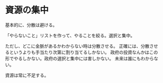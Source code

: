 # 資源の集中

基本的に、分散は避ける。

「やらないこと」リストを作って、やることを絞る。選択と集中。

ただし、どこに金脈があるかわからない時は分散させる。
正確には、分散させるというよりも手当たり次第に割り当てるしかない。
政府の投資なんかはこの形でやるしかない。政府の選択と集中には害しかない。
未来は誰にもわからない。

資源は常に不足する。
